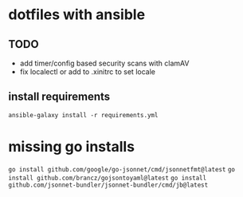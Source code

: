 # dotfiles with ansible

## TODO
* add timer/config based security scans with clamAV
* fix localectl or add to .xinitrc to set locale

## install requirements
`ansible-galaxy install -r requirements.yml`


# missing go installs
`go install github.com/google/go-jsonnet/cmd/jsonnetfmt@latest`
`go install github.com/brancz/gojsontoyaml@latest`
`go install github.com/jsonnet-bundler/jsonnet-bundler/cmd/jb@latest`